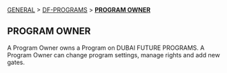 [GENERAL](GENERAL/README.md) > [DF-PROGRAMS](DF-Programs/README.md) > **[PROGRAM OWNER](DF-Programs/programs.md)**

## PROGRAM OWNER <br>

A Program Owner owns a Program on DUBAI FUTURE PROGRAMS. A Program Owner can change program settings, manage rights and add new gates.
